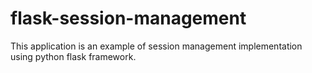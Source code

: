 # flask-session-management
This application is an example of session management implementation using python flask framework.
